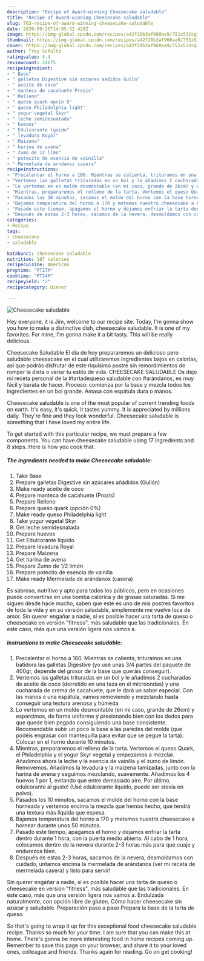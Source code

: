 ```yaml
---
description: "Recipe of Award-winning Cheesecake saludable"
title: "Recipe of Award-winning Cheesecake saludable"
slug: 763-recipe-of-award-winning-cheesecake-saludable
date: 2020-09-26T14:05:52.420Z
image: https://img-global.cpcdn.com/recipes/a42f20b3af960aa9/751x532cq70/cheesecake-saludable-foto-principal.jpg
thumbnail: https://img-global.cpcdn.com/recipes/a42f20b3af960aa9/751x532cq70/cheesecake-saludable-foto-principal.jpg
cover: https://img-global.cpcdn.com/recipes/a42f20b3af960aa9/751x532cq70/cheesecake-saludable-foto-principal.jpg
author: Troy Schultz
ratingvalue: 4.4
reviewcount: 24675
recipeingredient:
- " Base"
- " galletas Digestive sin azcares aadidos Gulln"
- " aceite de coco"
- " manteca de cacahuete Prozis"
- " Relleno"
- " queso quark opcin 0"
- " queso Philadelphia light"
- " yogur vegetal Skyr"
- " leche semidesnatada"
- " huevos"
- " Edulcorante lquido"
- " levadura Royal"
- " Maizena"
- " harina de avena"
- " Zumo de 12 limn"
- " potecito de esencia de vainilla"
- " Mermelada de arndanos casera"
recipeinstructions:
- "Precalentar el horno a 180. Mientras se calienta, trituramos en una batidora las galletas Digestive (yo usé unas 3/4 partes del paquete de 400gr, depende del grosor de la base que queráis conseguir)."
- "Vertemos las galletas trituradas en un bol y le añadimos 2 cucharadas de aceite de coco (derretido en una taza en el microondas) y una cucharada de crema de cacahuete, que le dará un sabor especial. Con las manos o una espátula, vamos removiendo y mezclando hasta conseguir una textura arenosa y húmeda."
- "Lo vertemos en un molde desmontable (en mi caso, grande de 26cm) y esparcimos, de forma uniforme y presionando bien con los dedos para que quede bien pegado consiguiendo una base consistente. Recomendable subir un poco la base a las paredes del molde (que podéis engrasar con mantequilla para evitar que se pegue la tarta). Colocar en el horno durante 10 minutos."
- "Mientras, prepararemos el relleno de la tarta. Vertemos el queso Quark, el Philadelphia y el yogur Skyr vegetal y empezamos a mezclar. Añadimos ahora la leche y la esencia de vainilla y el zumo de limón. Removemos. Añadimos la levadura y la maizena tamizadas, junto con la harina de avena y seguimos mezclando, suavemente. Añadimos los 4 huevos 1 por 1, evitando que entre demasiado aire. Por último, edulcorante al gusto! (Usé edulcorante líquido, puede ser stevia en polvo)."
- "Pasados los 10 minutos, sacamos el molde del horno con la base horneada y vertemos encima la mezcla que hemos hecho, que tendrá una textura más líquida que espesa."
- "Bajamos temperatura del horno a 170 y metemos nuestro cheesecake a hornear durante unos 50 minutos."
- "Pasado este tiempo, apagamos el horno y dejamos enfriar la tarta dentro durante 1 hora, con la puerta medio abierta. Al cabo de 1 hora, colocamos dentro de la nevera durante 2-3 horas más para que cuaje y endurezca bien."
- "Después de estas 2-3 horas, sacamos de la nevera, desmoldamos con cuidado, untamos encima la mermelada de arándanos (ver mi receta de mermelada casera) y listo para servir!"
categories:
- Recipe
tags:
- cheesecake
- saludable

katakunci: cheesecake saludable 
nutrition: 187 calories
recipecuisine: American
preptime: "PT27M"
cooktime: "PT34M"
recipeyield: "2"
recipecategory: Dinner

---
```



![Cheesecake saludable](https://img-global.cpcdn.com/recipes/a42f20b3af960aa9/751x532cq70/cheesecake-saludable-foto-principal.jpg)

Hey everyone, it is Jim, welcome to our recipe site. Today, I'm gonna show you how to make a distinctive dish, cheesecake saludable. It is one of my favorites. For mine, I'm gonna make it a bit tasty. This will be really delicious.

Cheesecake Saludable El día de hoy prepararemos un delicioso pero saludable cheesacake en el cual utilizaremos ingredientes bajos en calorías, así que podrás disfrutar de este riquísimo postre sin remordimientos de romper la dieta o variar tu estilo de vida. CHEESECAKE SALUDABLE Os dejo mi receta personal de la #tartadequeso saludable con #arándanos, es muy fácil y barata de hacer. Proceso: comienza por la base y mezcla todos los ingredientes en un bol grande. Amasa con espátula dura o manos.

Cheesecake saludable is one of the most popular of current trending foods on earth. It's easy, it's quick, it tastes yummy. It is appreciated by millions daily. They're fine and they look wonderful. Cheesecake saludable is something that I have loved my entire life.


To get started with this particular recipe, we must prepare a few components. You can have cheesecake saludable using 17 ingredients and 8 steps. Here is how you cook that.

<!--inarticleads1-->

##### The ingredients needed to make Cheesecake saludable:

1. Take  Base
1. Prepare  galletas Digestive sin azúcares añadidos (Gullón)
1. Make ready  aceite de coco
1. Prepare  manteca de cacahuete (Prozis)
1. Prepare  Relleno
1. Prepare  queso quark (opción 0%)
1. Make ready  queso Philadelphia light
1. Take  yogur vegetal Skyr
1. Get  leche semidesnatada
1. Prepare  huevos
1. Get  Edulcorante líquido
1. Prepare  levadura Royal
1. Prepare  Maizena
1. Get  harina de avena
1. Prepare  Zumo de 1/2 limón
1. Prepare  potecito de esencia de vainilla
1. Make ready  Mermelada de arándanos (casera)


Es sabroso, nutritivo y apto para todos los públicos, pero en ocasiones puede convertirse en una bomba calórica y de grasas saturadas. Si me siguen desde hace mucho, saben que este es uno de mis postres favoritos de toda la vida y en su versión saludable, simplemente me vuelve loca de amor. Sin querer engañar a nadie, sí es posible hacer una tarta de queso o cheesecake en versión &#34;fitness&#34;, más saludable que las tradicionales. En este caso, más que una versión ligera nos vamos a. 

<!--inarticleads2-->

##### Instructions to make Cheesecake saludable:

1. Precalentar el horno a 180. Mientras se calienta, trituramos en una batidora las galletas Digestive (yo usé unas 3/4 partes del paquete de 400gr, depende del grosor de la base que queráis conseguir).
1. Vertemos las galletas trituradas en un bol y le añadimos 2 cucharadas de aceite de coco (derretido en una taza en el microondas) y una cucharada de crema de cacahuete, que le dará un sabor especial. Con las manos o una espátula, vamos removiendo y mezclando hasta conseguir una textura arenosa y húmeda.
1. Lo vertemos en un molde desmontable (en mi caso, grande de 26cm) y esparcimos, de forma uniforme y presionando bien con los dedos para que quede bien pegado consiguiendo una base consistente. Recomendable subir un poco la base a las paredes del molde (que podéis engrasar con mantequilla para evitar que se pegue la tarta). Colocar en el horno durante 10 minutos.
1. Mientras, prepararemos el relleno de la tarta. Vertemos el queso Quark, el Philadelphia y el yogur Skyr vegetal y empezamos a mezclar. Añadimos ahora la leche y la esencia de vainilla y el zumo de limón. Removemos. Añadimos la levadura y la maizena tamizadas, junto con la harina de avena y seguimos mezclando, suavemente. Añadimos los 4 huevos 1 por 1, evitando que entre demasiado aire. Por último, edulcorante al gusto! (Usé edulcorante líquido, puede ser stevia en polvo).
1. Pasados los 10 minutos, sacamos el molde del horno con la base horneada y vertemos encima la mezcla que hemos hecho, que tendrá una textura más líquida que espesa.
1. Bajamos temperatura del horno a 170 y metemos nuestro cheesecake a hornear durante unos 50 minutos.
1. Pasado este tiempo, apagamos el horno y dejamos enfriar la tarta dentro durante 1 hora, con la puerta medio abierta. Al cabo de 1 hora, colocamos dentro de la nevera durante 2-3 horas más para que cuaje y endurezca bien.
1. Después de estas 2-3 horas, sacamos de la nevera, desmoldamos con cuidado, untamos encima la mermelada de arándanos (ver mi receta de mermelada casera) y listo para servir!


Sin querer engañar a nadie, sí es posible hacer una tarta de queso o cheesecake en versión &#34;fitness&#34;, más saludable que las tradicionales. En este caso, más que una versión ligera nos vamos a. Endulzada naturalmente, con opción libre de gluten. Cómo hacer cheesecake sin azúcar y saludable. Preparación paso a paso Prepara la base de la tarta de queso. 

So that's going to wrap it up for this exceptional food cheesecake saludable recipe. Thanks so much for your time. I am sure that you can make this at home. There's gonna be more interesting food in home recipes coming up. Remember to save this page on your browser, and share it to your loved ones, colleague and friends. Thanks again for reading. Go on get cooking!
